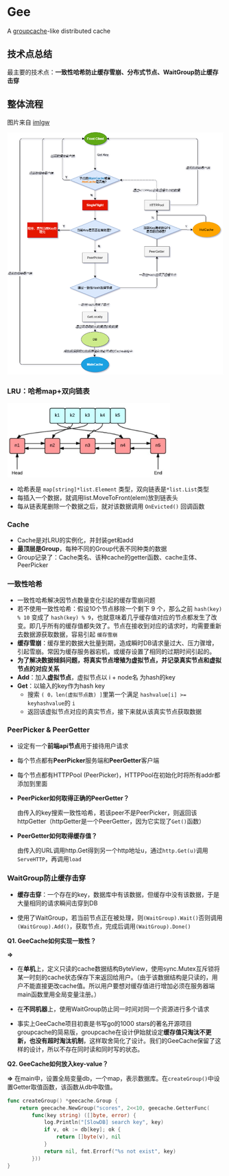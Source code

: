 # Gee

A [groupcache](https://github.com/golang/groupcache)-like distributed cache

## 技术点总结

最主要的技术点：**一致性哈希防止缓存雪崩、分布式节点、WaitGroup防止缓存击穿**

## 整体流程

图片来自 [imlgw](https://github.com/imlgw/gacache)

![mark](./img/flow.png)

### LRU：哈希map+双向链表

<img src="img/image-20210315165556305.png" alt="image-20210315165556305" style="zoom:40%;" />

- 哈希表是 `map[string]*list.Element` 类型，双向链表是`*list.List`类型
- 每插入一个数据，就调用list.MoveToFront(elem)放到链表头
- 每从链表尾删除一个数据之后，就对该数据调用 `OnEvicted()` 回调函数

### Cache

- Cache是对LRU的实例化，并封装get和add
- **最顶层是Group**，每种不同的Group代表不同种类的数据
- Group记录了：Cache类名、该种cache的getter函数、cache主体、PeerPicker

### 一致性哈希

- 一致性哈希解决因节点数量变化引起的缓存雪崩问题
- 若不使用一致性哈希：假设10个节点移除一个剩下 9 个，那么之前 `hash(key) % 10` 变成了 `hash(key) % 9`，也就意味着几乎缓存值对应的节点都发生了改变。即几乎所有的缓存值都失效了。节点在接收到对应的请求时，均需要重新去数据源获取数据，容易引起 `缓存雪崩`
- **缓存雪崩**：缓存里的数据大批量到期，造成瞬时DB请求量过大、压力骤增，引起雪崩。常因为缓存服务器宕机，或缓存设置了相同的过期时间引起的。
- **为了解决数据倾斜问题，将真实节点增殖为虚拟节点，并记录真实节点和虚拟节点的对应关系**
- **Add**：加入**虚拟节点**，虚拟节点以 i + node名 为hash的key
- **Get**：以输入的key作为hash key
  - 搜索 `( 0，len(虚拟节点数) ]`里第一个满足 `hashvalue[i] >= keyhashvalue`的 `i`
  - 返回该虚拟节点对应的真实节点，接下来就从该真实节点获取数据

### PeerPicker & PeerGetter

- 设定有一个**前端api节点**用于接待用户请求

- 每个节点都有**PeerPicker**服务端和**PeerGetter**客户端

-  每个节点都有HTTPPool (PeerPicker)，HTTPPool在初始化时将所有addr都添加到里面

- **PeerPicker如何取得正确的PeerGetter？**

  由传入的key搜索一致性哈希，若该peer不是PeerPicker，则返回该httpGetter（httpGetter是一个PeerGetter，因为它实现了`Get()`函数）

- **PeerGetter如何取得缓存值？**

  由传入的URL调用http.Get得到另一个http地址u，通过`http.Get(u)`调用`ServeHTTP`，再调用`load`

### WaitGroup防止缓存击穿

- **缓存击穿**：一个存在的key，数据库中有该数据，但缓存中没有该数据，于是大量相同的请求瞬间击穿到DB

- 使用了WaitGroup，若当前节点正在被处理，则`(WaitGroup).Wait()`否则调用`(WaitGroup).Add()`，获取节点，完成后调用`(WaitGroup).Done()`

**Q1. GeeCache如何实现一致性？**

**=>**

- 在**单机**上，定义只读的cache数据结构ByteView，使用sync.Mutex互斥锁将某一时刻的cache状态保存下来返回给用户。（由于该数据结构是只读的，用户不能直接更改cache值。所以用户要想对缓存值进行增加必须在服务器端main函数里用全局变量注册。）

- 在**不同机器**上，使用WaitGroup防止同一时间对同一个资源进行多个请求
- 事实上GeeCache项目初衷是书写go的1000 stars的著名开源项目groupcache的简易版，groupcache在设计伊始就设定**缓存值只淘汰不更新，也没有超时淘汰机制**，这样取舍简化了设计。我们的GeeCache保留了这样的设计，所以不存在同时读和同时写的状态。

**Q2. GeeCache如何放入key-value？**

**=>** 在main中，设置全局变量db，一个map，表示数据库。在`createGroup()`中设置Getter取值函数，该函数从db中取值。

```go
func createGroup() *geecache.Group {
	return geecache.NewGroup("scores", 2<<10, geecache.GetterFunc(
		func(key string) ([]byte, error) {
			log.Println("[SlowDB] search key", key)
			if v, ok := db[key]; ok {
				return []byte(v), nil
			}
			return nil, fmt.Errorf("%s not exist", key)
		}))
}
```

